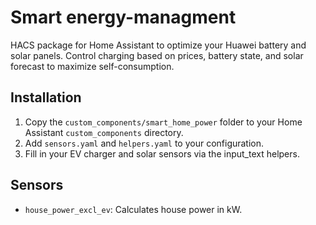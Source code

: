 # Smart energy-managment
HACS package for Home Assistant to optimize your Huawei battery and solar panels. Control charging based on prices, battery state, and solar forecast to maximize self-consumption.

## Installation

1. Copy the `custom_components/smart_home_power` folder to your Home Assistant `custom_components` directory.
2. Add `sensors.yaml` and `helpers.yaml` to your configuration.
3. Fill in your EV charger and solar sensors via the input_text helpers.

## Sensors

- `house_power_excl_ev`: Calculates house power in kW.

